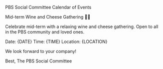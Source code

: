 PBS Social Committee Calendar of Events

Mid-term Wine and Cheese Gathering 🍷🧀

Celebrate mid-term with a relaxing wine and cheese gathering. Open to all in the PBS community and loved ones.

Date: {DATE}
Time: {TIME}
Location: {LOCATION}

We look forward to your company!

Best,
The PBS Social Committee
